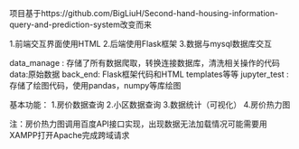 项目基于https://github.com/BigLiuH/Second-hand-housing-information-query-and-prediction-system改变而来

1.前端交互界面使用HTML
2.后端使用Flask框架
3.数据与mysql数据库交互

data_manage : 存储了所有数据爬取，转换连接数据库，清洗相关操作的代码
data:原始数据
back_end: Flask框架代码和HTML templates等等
jupyter_test : 存储了绘图代码，使用pandas，numpy等库绘图

基本功能：
1.房价数据查询
2.小区数据查询
3.数据统计（可视化）
4.房价热力图

注：房价热力图调用百度API接口实现，出现数据无法加载情况可能需要用XAMPP打开Apache完成跨域请求